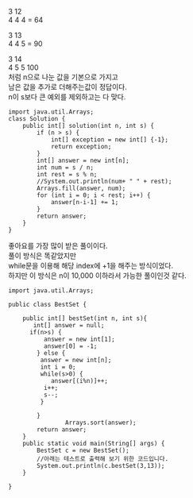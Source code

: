 3 12   
4 4 4 = 64   

3 13   
4 4 5 = 90   
    
3 14   
4 5 5 100   
처럼 n으로 나눈 값을 기본으로 가지고   
남은 값을 추가로 더해주는값이 정답이다.   
n이 s보다 큰 예외를 제외하고는 다 맞다.   
```
import java.util.Arrays;
class Solution {
    public int[] solution(int n, int s) {
        if (n > s) {
            int[] exception = new int[] {-1};
            return exception;
        }
        int[] answer = new int[n];
        int num = s / n;
        int rest = s % n;
        //System.out.println(num+ " " + rest);
        Arrays.fill(answer, num);
        for (int i = 0; i < rest; i++) {
            answer[n-i-1] += 1;
        }
        return answer;
    }
}
```
좋아요를 가장 많이 받은 풀이이다.   
풀이 방식은 똑같았지만      
while문을 이용해 해당 index에 +1을 해주는 방식이었다.   
하지만 이 방식은 n이 10,000 이하라서 가능한 풀이인것 같다.   
```
import java.util.Arrays;

public class BestSet {

    public int[] bestSet(int n, int s){
       int[] answer = null; 
      if(n>s) {
          answer = new int[1];
          answer[0] = -1;
        } else {
         answer = new int[n];
         int i = 0;
         while(s>0) {
            answer[(i%n)]++;
          i++;
          s--;
         }

        }
                Arrays.sort(answer);
        return answer;  
    }
    public static void main(String[] args) {
        BestSet c = new BestSet();
        //아래는 테스트로 출력해 보기 위한 코드입니다.
        System.out.println(c.bestSet(3,13));
    }

}

```
